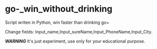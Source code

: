 # go-_win_without_drinking
Script writen in Python, win faster than drinking go+

Change fields: Input_name,Input_sureName,Input_PhoneName,Input_City.

***WARNING***
It's just experiment, use only for your educational purpose.
